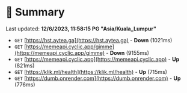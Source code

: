 # 📖 Summary
Last updated: **12/6/2023, 11:58:15 PG "Asia/Kuala_Lumpur"**

- `GET` [https://hst.aytea.ga](https://hst.aytea.ga) - **Down** (1021ms)
- `GET` [https://memeapi.cyclic.app/gimme](https://memeapi.cyclic.app/gimme) - **Down** (9155ms)
- `GET` [https://memeapi.cyclic.app](https://memeapi.cyclic.app) - **Up** (821ms)
- `GET` [https://klik.ml/health](https://klik.ml/health) - **Up** (715ms)
- `GET` [https://dumb.onrender.com](https://dumb.onrender.com) - **Up** (776ms)
